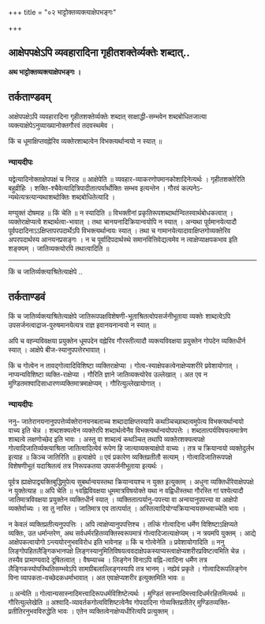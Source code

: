 +++
title = "०२ भाट्टोक्तव्यक्त्याक्षेपभङ्गः"

+++


## आक्षेपपक्षेऽपि व्यवहारादिना गृहीतशक्तेर्व्यक्तेः शब्दात्..

**अथ भाट्टोक्तव्यक्त्याक्षेपभङ्गः ।**

## **तर्कताण्डवम्**

आक्षेपपक्षेऽपि व्यवहारादिना गृहीतशक्तेर्व्यक्तेः शब्दात् साक्षाद्धी-सम्भवेन शब्दबोधितजात्या व्यक्त्याक्षेपेऽनुव्याख्यानोक्तगौरवं तदवस्थमेव ।

किं च धूमाक्षिप्तवह्नेरिव व्यक्तेरशाब्दत्वेन विभक्त्यर्थान्वयो न स्यात् ॥

### **न्यायदीपः**

यद्वेत्यादिनोक्ताक्षेपपक्षं च निराह ॥ आक्षेपेति ॥ व्यवहार-व्याकरणोपमानकोशादिनेत्यर्थः । गृहीतशक्तेरिति बहुव्रीहिः । शक्ति-श्चैवेत्यादित्रिपादीतात्पर्यार्थोक्तिः सम्भव इत्यन्तेन । गौरवं कल्पनेऽ-न्यथेत्यत्रत्यान्यथाशब्दोक्तिः शब्दबोधितेत्यादि ।

मण्युक्तं दोषमाह ॥ किं चेति ॥ न स्यादिति ॥ विभक्तीनां प्रकृतिरूपशब्दार्थान्वितस्वार्थबोधकत्वात् । व्यक्तेराक्षेप्यत्वे शब्दार्थत्वा-भावात् । तथा चानयनादिक्रियान्वयोपि न स्यात् । अन्यथा पूर्वमानयेत्यादौ पूर्वपदादिनाऽऽक्षिप्तापरपदार्थेऽपि विभक्त्यर्थान्वयः स्यात् । तथा च गामानयेत्यादावाक्षिप्तगोव्यक्तेरिव अपरपदार्थस्य आनयनप्रसङ्गः । न च पूर्वादिपदार्थस्थे समानवित्तिवेद्यत्वमेव न त्वाक्षेप्याक्षपकभाव इति शङ्क्यम् । जातिव्यक्त्योरपि तथात्वादिति ॥

------------------------------------------------------------------------

किं च जातिर्व्यक्त्याश्रितेत्याक्षेपे ..

## **तर्कताण्डवं**

किं च जातिर्व्यक्त्याश्रितेत्याक्षेपे जातिरूपपक्षविशेषणी-भूताश्रितत्वोपसर्जनीभूताया व्यक्तेः शाब्दत्वेऽपि उपसर्जनत्वाद्राज-पुरुषमानयेत्यत्र राज्ञ इवानयनान्वयो न स्यात् ॥

अपि च वह्न्यविवक्षया प्रयुक्तेन धूमपदेन वह्नेरिव गौरस्तीत्यादौ व्यक्त्यविवक्षया प्रयुक्तेन गोपदेन व्यक्तिधीर्न स्यात् । आक्षेपे बीज-स्यानुपपत्तेरभावात् ।

किं च गोत्वेन न तावद्गोत्वादिविशिष्टा व्यक्तिराक्षेप्या । गोत्व-स्याक्षेपकत्वेनाक्षेप्यशरीरे प्रवेशायोगात् । नाप्यन्यविशिष्टा व्यक्ति-राक्षेप्या । गौरिति ज्ञाने जातिव्यक्त्योरेव उल्लेखात् । अत एव न मुण्डितमश्वादिसाधारणव्यक्तिमात्रमाक्षेप्यम् । गौरित्युल्लेखायोगात् ।

### **न्यायदीपः**

ननु– जातेरानयनानुपपत्तेर्व्यक्तेरानयनबलाच्च शब्दादाक्षिप्तस्यापि कथञ्चिच्छाब्दत्वमुपेत्य विभक्त्यर्थान्वयो वाच्य इति चेन्न । शब्दशक्यत्वेन व्यक्तेरपि शब्दार्थत्वेनैव विभक्त्यर्थान्वयोपपत्तेः । शब्दतात्पर्यविषयत्वमात्रेण शाब्दत्वे लक्षणोच्छेद इति भावः । अस्तु वा शाब्दत्वं कथञ्चित् तथापि व्यक्तेरशक्यत्वपक्षे गोत्वादिजातिर्व्यक्त्याश्रिता जातित्वादित्येवं रूपेण हि जात्याव्यक्त्याक्षेपो वाच्यः । तत्र च क्रियान्वयो व्यक्तेदुर्लभ इत्याह ॥ किञ्च जातिरिति ॥ इत्याक्षेपे ॥ एवं प्रकारेण व्यक्तिप्रतीतौ सत्याम् । गोत्वादिजातिरूपपक्षे विशेषणीभूतं यदाश्रितत्वं तत्र निरूपकतया उपसर्जनीभूताया इत्यर्थः ।

पूर्वत्र ह्याक्षेपाद्व्यक्तिबुद्धिमुपेत्य सुबर्थान्वयस्तथा क्रियान्वयश्च न युक्त इत्युक्तम् । अधुना व्यक्तिधीरेवाक्षेपपक्षे न युक्तेत्याह ॥ अपि चेति ॥ १वह्निविवक्षया धूममात्रविषयोक्ते यथा न वह्विधीस्तथा गौरस्ति गां पश्येत्यादौ जातिमात्रविवक्षया प्रयुक्तेन व्यक्तिधीर्न स्यात् । व्यक्तितात्पर्यानु-पपत्त्या वा अन्वयानुपपत्त्या वा आक्षेपो व्यक्तेर्वाच्यः । सा तु नास्ति । जातिमात्र एव तात्पर्यात् । अस्तित्वादियोग्यक्रियान्वयसम्भवाच्चेति भावः ।

न केवलं व्यक्तिप्रतीत्यनुपपत्तिः । अपि त्वाक्षेप्यानुपपत्तिश्च । तत्किं गोत्वादिना धर्मेण विशिष्टाऽक्षिप्यते व्यक्तिः, उत धर्मान्तरेण, अथ सर्वधर्मरहितव्यक्तिस्वरूपमात्रं गोत्वादिजात्याक्षेप्यम् । न त्रयमपि युक्तम् । आद्ये आक्षेपकत्वायोगो ऽन्त्ययोरनुभवविरोध इति भावेनाह ॥ किं च गोत्वेनेति ॥ प्रवेशायोगादिति ॥ ननु लिङ्गोपहितलैङ्गिकभानपक्षे लिङ्गस्यानुमितिविषयत्ववदाक्षेपकस्याप्यस्त्वाक्षेप्यशरीरप्रविष्टत्वमिति चेन्न । तस्यैव प्रामाण्यवादे दूषितत्वात् । वैषम्याच्च । लिङ्गेन विनाऽपि वह्नि-त्वादिना धर्मेण तत्र लैङ्गिकस्योपस्थितिसम्भवेऽपि सामग्रीबलाल्लिङ्गस्यापि तत्र भानम् । नह्येवं प्रकृते । गोत्वादिरूपलिङ्गेन विना व्यापकता-वच्छेदकधर्माभावात् । अत एवाक्षेप्यशरीर इत्युक्तमिति भावः ॥

॥ अन्येति ॥ गोत्वान्यसास्नादिमत्त्वादिरूपधर्मविशिष्टेत्यर्थः । मुण्डितं सास्नादिमत्त्वादिधर्मरहितमित्यर्थः ॥ गौरित्युल्लेखेति ॥ अश्वादि-व्यावर्तकगोत्वविशिष्टत्वेनैव गोपदादिना गोव्यक्तिप्रतीतेर् मुण्डितव्यक्ति-प्रतीतिरनुभवविरुद्धेति भावः । एतेन व्यक्तित्वेनाक्षेप्यधीरित्यपि प्रत्युक्तम् ।

